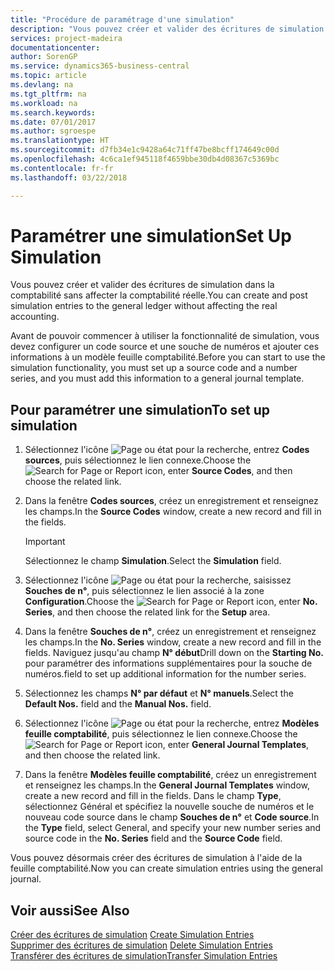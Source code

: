 ```yaml
---
title: "Procédure de paramétrage d'une simulation"
description: "Vous pouvez créer et valider des écritures de simulation dans la comptabilité sans affecter la comptabilité réelle."
services: project-madeira
documentationcenter: 
author: SorenGP
ms.service: dynamics365-business-central
ms.topic: article
ms.devlang: na
ms.tgt_pltfrm: na
ms.workload: na
ms.search.keywords: 
ms.date: 07/01/2017
ms.author: sgroespe
ms.translationtype: HT
ms.sourcegitcommit: d7fb34e1c9428a64c71ff47be8bcff174649c00d
ms.openlocfilehash: 4c6ca1ef945118f4659bbe30db4d08367c5369bc
ms.contentlocale: fr-fr
ms.lasthandoff: 03/22/2018

---
```

# <a name="set-up-simulation"></a><span data-ttu-id="d4790-103">Paramétrer une simulation</span><span class="sxs-lookup"><span data-stu-id="d4790-103">Set Up Simulation</span></span>
<span data-ttu-id="d4790-104">Vous pouvez créer et valider des écritures de simulation dans la comptabilité sans affecter la comptabilité réelle.</span><span class="sxs-lookup"><span data-stu-id="d4790-104">You can create and post simulation entries to the general ledger without affecting the real accounting.</span></span>  

<span data-ttu-id="d4790-105">Avant de pouvoir commencer à utiliser la fonctionnalité de simulation, vous devez configurer un code source et une souche de numéros et ajouter ces informations à un modèle feuille comptabilité.</span><span class="sxs-lookup"><span data-stu-id="d4790-105">Before you can start to use the simulation functionality, you must set up a source code and a number series, and you must add this information to a general journal template.</span></span>  

## <a name="to-set-up-simulation"></a><span data-ttu-id="d4790-106">Pour paramétrer une simulation</span><span class="sxs-lookup"><span data-stu-id="d4790-106">To set up simulation</span></span>  

1.  <span data-ttu-id="d4790-107">Sélectionnez l'icône ![Page ou état pour la recherche](../../media/ui-search/search_small.png "Page ou état pour la recherche"), entrez **Codes sources**, puis sélectionnez le lien connexe.</span><span class="sxs-lookup"><span data-stu-id="d4790-107">Choose the ![Search for Page or Report](../../media/ui-search/search_small.png "Search for Page or Report icon") icon, enter **Source Codes**, and then choose the related link.</span></span>  
2.  <span data-ttu-id="d4790-108">Dans la fenêtre **Codes sources**, créez un enregistrement et renseignez les champs.</span><span class="sxs-lookup"><span data-stu-id="d4790-108">In the **Source Codes** window, create a new record and fill in the fields.</span></span>  

    > [!IMPORTANT]  
    >  <span data-ttu-id="d4790-109">Sélectionnez le champ **Simulation**.</span><span class="sxs-lookup"><span data-stu-id="d4790-109">Select the **Simulation** field.</span></span>  

3.  <span data-ttu-id="d4790-110">Sélectionnez l'icône ![Page ou état pour la recherche](../../media/ui-search/search_small.png "Page ou état pour la recherche"), saisissez **Souches de n°**, puis sélectionnez le lien associé à la zone **Configuration**.</span><span class="sxs-lookup"><span data-stu-id="d4790-110">Choose the ![Search for Page or Report](../../media/ui-search/search_small.png "Search for Page or Report icon") icon, enter **No. Series**, and then choose the related link for the **Setup** area.</span></span>  
4.  <span data-ttu-id="d4790-111">Dans la fenêtre **Souches de n°**, créez un enregistrement et renseignez les champs.</span><span class="sxs-lookup"><span data-stu-id="d4790-111">In the **No. Series** window, create a new record and fill in the fields.</span></span> <span data-ttu-id="d4790-112">Naviguez jusqu'au champ **N° début**</span><span class="sxs-lookup"><span data-stu-id="d4790-112">Drill down on the **Starting No.**</span></span> <span data-ttu-id="d4790-113">pour paramétrer des informations supplémentaires pour la souche de numéros.</span><span class="sxs-lookup"><span data-stu-id="d4790-113">field to set up additional information for the number series.</span></span>  
5.  <span data-ttu-id="d4790-114">Sélectionnez les champs **N° par défaut** et **N° manuels**.</span><span class="sxs-lookup"><span data-stu-id="d4790-114">Select the **Default Nos.** field and the **Manual Nos.** field.</span></span>  
6.  <span data-ttu-id="d4790-115">Sélectionnez l'icône ![Page ou état pour la recherche](../../media/ui-search/search_small.png "Page ou état pour la recherche"), entrez **Modèles feuille comptabilité**, puis sélectionnez le lien connexe.</span><span class="sxs-lookup"><span data-stu-id="d4790-115">Choose the ![Search for Page or Report](../../media/ui-search/search_small.png "Search for Page or Report icon") icon, enter **General Journal Templates**, and then choose the related link.</span></span>  
7.  <span data-ttu-id="d4790-116">Dans la fenêtre **Modèles feuille comptabilité**, créez un enregistrement et renseignez les champs.</span><span class="sxs-lookup"><span data-stu-id="d4790-116">In the **General Journal Templates** window, create a new record and fill in the fields.</span></span> <span data-ttu-id="d4790-117">Dans le champ **Type**, sélectionnez Général et spécifiez la nouvelle souche de numéros et le nouveau code source dans le champ **Souches de n°** et **Code source**.</span><span class="sxs-lookup"><span data-stu-id="d4790-117">In the **Type** field, select General, and specify your new number series and source code in the **No. Series** field and the **Source Code** field.</span></span>  

<span data-ttu-id="d4790-118">Vous pouvez désormais créer des écritures de simulation à l'aide de la feuille comptabilité.</span><span class="sxs-lookup"><span data-stu-id="d4790-118">Now you can create simulation entries using the general journal.</span></span>  

## <a name="see-also"></a><span data-ttu-id="d4790-119">Voir aussi</span><span class="sxs-lookup"><span data-stu-id="d4790-119">See Also</span></span>  
 <span data-ttu-id="d4790-120">[Créer des écritures de simulation](how-to-create-simulation-entries.md) </span><span class="sxs-lookup"><span data-stu-id="d4790-120">[Create Simulation Entries](how-to-create-simulation-entries.md) </span></span>  
 <span data-ttu-id="d4790-121">[Supprimer des écritures de simulation](how-to-delete-simulation-entries.md) </span><span class="sxs-lookup"><span data-stu-id="d4790-121">[Delete Simulation Entries](how-to-delete-simulation-entries.md) </span></span>  
 [<span data-ttu-id="d4790-122">Transférer des écritures de simulation</span><span class="sxs-lookup"><span data-stu-id="d4790-122">Transfer Simulation Entries</span></span>](how-to-transfer-simulation-entries.md)

